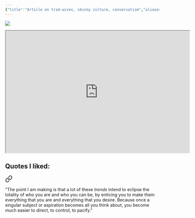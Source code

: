 ```yaml
---
{"title":"Article on trad-wives, skinny culture, conservatism","aliases":["Thought Piece","Substack","So What Now?"],"type":"Object/Articles/Substack","dg-publish":true,"dg-note-icon":"forest-deer","tags":["conservatism","society","culture","trends","politics"],"updated":"2025-04-10","created":"2025-04-10T13:35:06","dg-path":"Entities/Objects/Articles/Substack/Article on trad-wives, skinny culture, conservatism.md","permalink":"/entities/objects/articles/substack/article-on-trad-wives-skinny-culture-conservatism/","dgPassFrontmatter":true,"noteIcon":"forest-deer","link":"https://simimuhumuza.substack.com/p/its-the-time-trad-wives-skinny-culture"}
---
```


![](https://marianopascual.me/)
<iframe width="600" height="400" src="https://simimuhumuza.substack.com/p/its-the-time-trad-wives-skinny-culture"></iframe>

## Quotes I liked:
<div class="transclusion internal-embed is-loaded"><a class="markdown-embed-link" href="/reading/notes-and-highlights/quotes-from-substack-articles/#Article: it's the time of the trad-wives, skinny culture, and conservatism, who will you be? by Simi" aria-label="Open link"><svg xmlns="http://www.w3.org/2000/svg" width="24" height="24" viewBox="0 0 24 24" fill="none" stroke="currentColor" stroke-width="2" stroke-linecap="round" stroke-linejoin="round" class="svg-icon lucide-link"><path d="M10 13a5 5 0 0 0 7.54.54l3-3a5 5 0 0 0-7.07-7.07l-1.72 1.71"></path><path d="M14 11a5 5 0 0 0-7.54-.54l-3 3a5 5 0 0 0 7.07 7.07l1.71-1.71"></path></svg></a><div class="markdown-embed">

"The point I am making is that a lot of these _trends_ intend to eclipse the totality of who you are and who you can be, by enticing you to make them everything that you are and everything that you desire. Because once a singular subject or aspiration becomes all you think about, you become much easier to direct, to control, to pacify."

</div></div>
